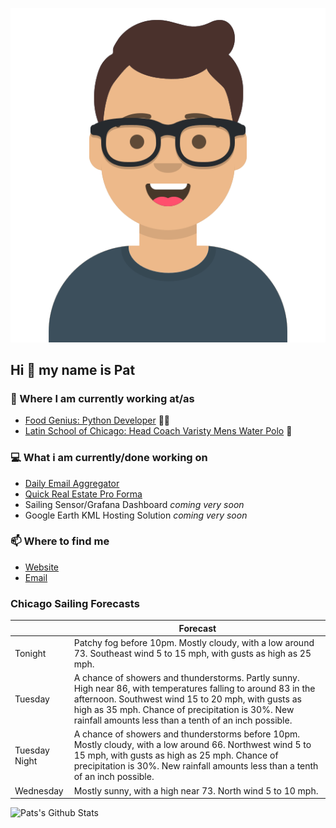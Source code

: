 [![Social banner for p-j-falconer](https://raw.githubusercontent.com/P-J-FALCONER/P-J-FALCONER/master/assets/avataaars.svg)](https://patfalconer.com/)
## Hi :wave: my name is Pat

### 💼 Where I am currently working at/as
- [Food Genius: Python Developer](https://getfoodgenius.com/) 🍔🐍
- [Latin School of Chicago: Head Coach Varisty Mens Water Polo](https://www.latinschool.org/) 🤽


### 💻 What i am currently/done working on
 - [Daily Email Aggregator](https://github.com/P-J-FALCONER/dott_daily_mail)
 - [Quick Real Estate Pro Forma](https://github.com/P-J-FALCONER/henry)
 - Sailing Sensor/Grafana Dashboard *coming very soon*
 - Google Earth KML Hosting Solution *coming very soon*

### 📫 Where to find me
 - [Website](https://patfalconer.com/)
 - [Email](mailto:patrick.j.falconer@gmail.com)


### Chicago Sailing Forecasts
|   | Forecast  |
|---|---|
| Tonight | Patchy fog before 10pm. Mostly cloudy, with a low around 73. Southeast wind 5 to 15 mph, with gusts as high as 25 mph. |
| Tuesday | A chance of showers and thunderstorms. Partly sunny. High near 86, with temperatures falling to around 83 in the afternoon. Southwest wind 15 to 20 mph, with gusts as high as 35 mph. Chance of precipitation is 30%. New rainfall amounts less than a tenth of an inch possible. |
| Tuesday Night | A chance of showers and thunderstorms before 10pm. Mostly cloudy, with a low around 66. Northwest wind 5 to 15 mph, with gusts as high as 25 mph. Chance of precipitation is 30%. New rainfall amounts less than a tenth of an inch possible. |
| Wednesday | Mostly sunny, with a high near 73. North wind 5 to 10 mph. |

![Pats's Github Stats](https://github-readme-stats.vercel.app/api?username=p-j-falconer&show_icons=true&theme=radical)
